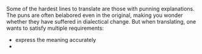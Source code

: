 Some of the hardest lines to translate are those with punning explanations. The puns are often belabored even in the original, making you wonder whether they have suffered in dialectical change. But when translating, one wants to satisfy multiple requirements:

- express the meaning accurately
- 